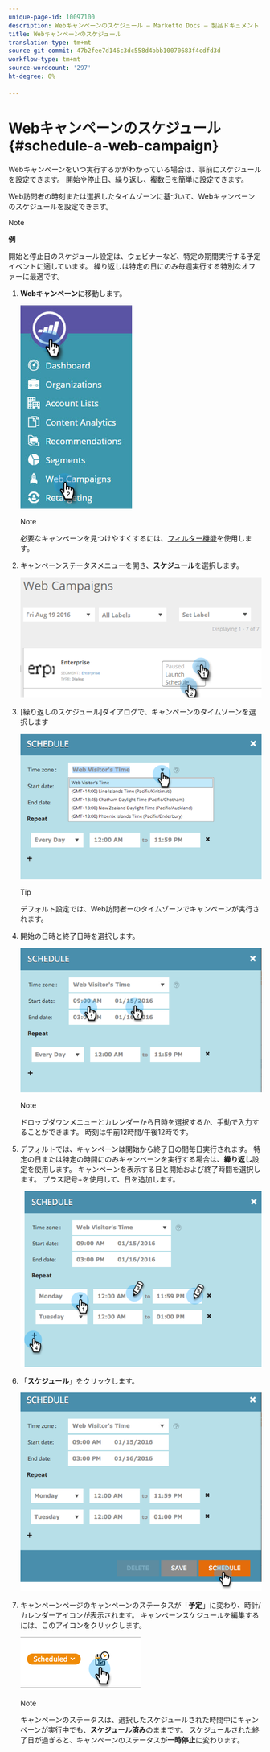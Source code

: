 ```yaml
---
unique-page-id: 10097100
description: Webキャンペーンのスケジュール — Marketto Docs — 製品ドキュメント
title: Webキャンペーンのスケジュール
translation-type: tm+mt
source-git-commit: 47b2fee7d146c3dc558d4bbb10070683f4cdfd3d
workflow-type: tm+mt
source-wordcount: '297'
ht-degree: 0%

---
```



# Webキャンペーンのスケジュール{#schedule-a-web-campaign}

Webキャンペーンをいつ実行するかがわかっている場合は、事前にスケジュールを設定できます。 開始や停止日、繰り返し、複数日を簡単に設定できます。

Web訪問者の時刻または選択したタイムゾーンに基づいて、Webキャンペーンのスケジュールを設定できます。

>[!NOTE]
>
>**例**
>
>開始と停止日のスケジュール設定は、ウェビナーなど、特定の期間実行する予定イベントに適しています。 繰り返しは特定の日にのみ毎週実行する特別なオファーに最適です。

1. **Webキャンペーン**&#x200B;に移動します。

   ![](assets/image2016-8-18-16-3a38-3a47.png)

   >[!NOTE]
   >
   >必要なキャンペーンを見つけやすくするには、[フィルター機能](filter-web-campaigns.md)を使用します。

1. キャンペーンステータスメニューを開き、**スケジュール**&#x200B;を選択します。

   ![](assets/image2016-8-18-16-3a41-3a45.png)

1. [繰り返しのスケジュール]ダイアログで、キャンペーンのタイムゾーンを選択します

   ![](assets/image2016-1-14-8-3a14-3a20.png)

   >[!TIP]
   >
   >デフォルト設定では、Web訪問者ーのタイムゾーンでキャンペーンが実行されます。

1. 開始の日時と終了日時を選択します。

   ![](assets/image2016-1-14-8-3a16-3a12.png)

   >[!NOTE]
   >
   >ドロップダウンメニューとカレンダーから日時を選択するか、手動で入力することができます。 時刻は午前12時間/午後12時です。

1. デフォルトでは、キャンペーンは開始から終了日の間毎日実行されます。 特定の日または特定の時間にのみキャンペーンを実行する場合は、**繰り返し**&#x200B;設定を使用します。 キャンペーンを表示する日と開始および終了時間を選択します。 プラス記号+を使用して、日を追加します。

   ![](assets/image2016-1-14-8-3a19-3a37.png)

1. 「**スケジュール**」をクリックします。

   ![](assets/image2016-1-14-8-3a27-3a55.png)

1. キャンペーンページのキャンペーンのステータスが「**予定**」に変わり、時計/カレンダーアイコンが表示されます。 キャンペーンスケジュールを編集するには、このアイコンをクリックします。

   ![](assets/image2016-1-14-8-3a27-3a32.png)

   >[!NOTE]
   >
   >キャンペーンのステータスは、選択したスケジュールされた時間中にキャンペーンが実行中でも、**スケジュール済み**&#x200B;のままです。 スケジュールされた終了日が過ぎると、キャンペーンのステータスが&#x200B;**一時停止**&#x200B;に変わります。

